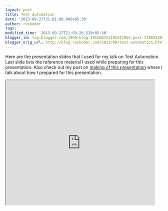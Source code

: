```yaml
---
layout: post
title: Test Automation
date: '2013-09-27T21:01:00.000+05:30'
author: rockoder
tags: 
modified_time: '2013-09-27T21:03:26.529+05:30'
blogger_id: tag:blogger.com,1999:blog-101508721195247855.post-1788254016747713569
blogger_orig_url: http://blog.rockoder.com/2013/09/test-automation.html
---
```


Here are the presentation slides that I used for my talk on Test Automation. Last slide lists the reference material I used while preparing for this presentation. Also check out my post on [making of this presentation](http://blog.rockoder.com/2013/09/making-of-presentation.html) where I talk about how I prepared for this presentation.

<iframe frameborder="1" height="400" marginheight="0" marginwidth="0" scrolling="no" src="http://www.slideshare.net/slideshow/embed_code/26621110" width="476"></iframe>